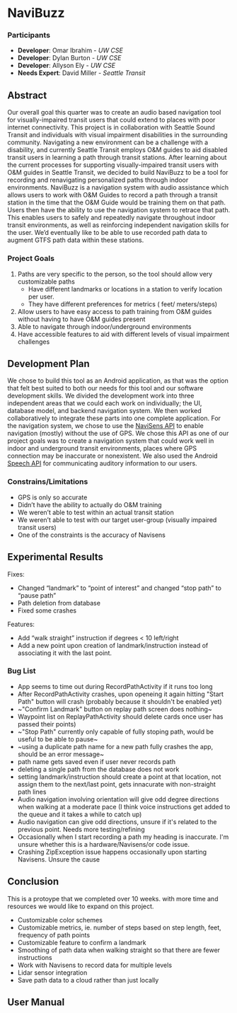 # NaviBuzz
### Participants
* **Developer**: Omar Ibrahim - _UW CSE_
* **Developer**: Dylan Burton - _UW CSE_
* **Developer**: Allyson Ely - _UW CSE_
* **Needs Expert**: David Miller - _Seattle Transit_

## Abstract
Our overall goal this quarter was to create an audio based navigation tool for visually-impaired transit users that could extend to places with poor internet connectivity. This project is in collaboration with Seattle Sound Transit and individuals with visual impairment disabilities in the surrounding community. Navigating a new environment can be a challenge with a disability, and currently Seattle Transit employs O&M guides to aid disabled transit users in learning a path through transit stations. After learning about the current processes for supporting visually-impaired transit users with O&M guides in Seattle Transit, we decided to build NaviBuzz to be a tool for recording and renavigating personalized paths through indoor environments. NaviBuzz is a navigation system with audio assistance which allows users to work with O&M Guides to record a path through a transit station in the time that the O&M Guide would be training them on that path. Users then have the ability to use the navigation system to retrace that path. This enables users to safely and repeatedly navigate throughout indoor transit environments, as well as reinforcing independent navigation skills for the user. We’d eventually like to be able to use recorded path data to augment GTFS path data within these stations.

### Project Goals
1. Paths are very specific to the person, so the tool should allow very customizable paths
    - Have different landmarks or locations in a station to verify location per user. 
    - They have different preferences for metrics ( feet/ meters/steps)  
2. Allow users to have easy access to path training from O&M guides without having to have O&M guides present
3. Able to navigate through indoor/underground environments
4. Have accessible features to aid with different levels of visual impairment challenges

## Development Plan
We chose to build this tool as an Android application, as that was the option that felt best suited to both our needs for this tool and our software development skills. We divided the development work into three independent areas that we could each work on individually; the UI, database model, and backend navigation system. We then worked collaboratively to integrate these parts into one complete application. For the navigation system, we chose to use the [NaviSens API](https://www.navisens.com/) to enable navigation (mostly) without the use of GPS. We chose this API as one of our project goals was to create a navigation system that could work well in indoor and underground transit environments, places where GPS connection may be inaccurate or nonexistent. We also used the Android [Speech API](https://developer.android.com/reference/android/speech/package-summary) for communicating auditory information to our users.

### Constrains/Limitations
- GPS is only so accurate
- Didn’t have the ability to actually do O&M training
- We weren’t able to test within an actual transit station
- We weren’t able to test with our target user-group (visually impaired transit users)
- One of the constraints is the accuracy of Navisens


## Experimental Results

Fixes:
- Changed “landmark” to “point of interest” and changed “stop path” to “pause path”
- Path deletion from database
- Fixed some crashes

Features:
- Add “walk straight” instruction if degrees < 10 left/right
- Add a new point upon creation of landmark/instruction instead of associating it with the last point. 


### Bug List
- App seems to time out during RecordPathActivity if it runs too long
- After RecordPathActivity crashes, upon openeing it again hitting "Start Path" button will crash (probably because it shouldn't be enabled yet)
- ~"Confirm Landmark" button on replay path screen does nothing~ 
- Waypoint list on ReplayPathActivity should delete cards once user has passed their points)
- ~"Stop Path" currently only capable of fully stoping path, would be useful to be able to pause~
- ~using a duplicate path name for a new path fully crashes the app, should be an error message~
- path name gets saved even if user never records path
- deleting a single path from the database does not work
- setting landmark/instruction should create a point at that location, not assign them to the next/last point, gets innacurate with non-straight path lines
- Audio navigation involving orientation will give odd degree directions when walking at a moderate pace (I think voice instructions get added to the queue and it takes a while to catch up)
- Audio navigation can give odd directions, unsure if it's related to the previous point. Needs more testing/refining
- Occasionally when I start recording a path my heading is inaccurate. I'm unsure whether this is a hardware/Navisens/or code issue.
- Crashing ZipException issue happens occasionally upon starting Navisens. Unsure the cause

## Conclusion
This is a protoype that we completed over 10 weeks. with more time and resources we would like to expand on this project. 
- Customizable color schemes
- Customizable metrics, ie. number of steps based on step length, feet, frequency of path points
- Customizable feature to confirm a landmark
- Smoothing of path data when walking straight so that there are fewer instructions
- Work with Navisens to record data for multiple levels 
- Lidar sensor integration
- Save path data to a cloud rather than just locally

## User Manual
